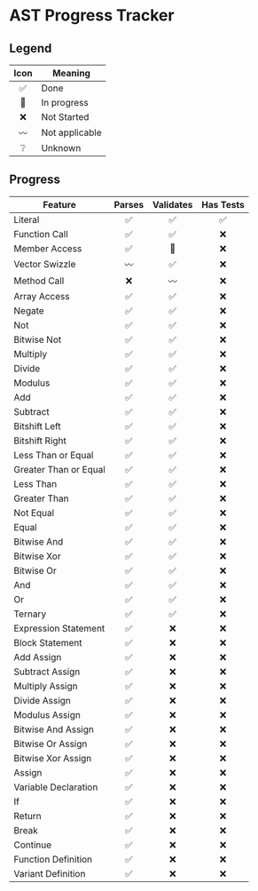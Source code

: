 # AST Progress Tracker

## Legend
Icon | Meaning
:---: | ---
✅ | Done
🚧 | In progress
❌ | Not Started
〰️ | Not applicable
❔ | Unknown

## Progress
Feature | Parses | Validates | Has Tests
--- | :---: | :---: | :---:
Literal | ✅ | ✅ | ✅
Function Call | ✅ | ✅ | ❌
Member Access | ✅ | 🚧 | ❌
Vector Swizzle | 〰️ | ✅ | ❌
Method Call | ❌ | 〰️ | ❌
Array Access | ✅ | ✅ | ❌
Negate | ✅ | ✅ | ❌
Not | ✅ | ✅ | ❌
Bitwise Not | ✅ | ✅ | ❌
Multiply | ✅ | ✅ | ❌
Divide | ✅ | ✅ | ❌
Modulus | ✅ | ✅ | ❌
Add | ✅ | ✅ | ❌
Subtract | ✅ | ✅ | ❌
Bitshift Left | ✅ | ✅ | ❌
Bitshift Right | ✅ | ✅ | ❌
Less Than or Equal | ✅ | ✅ | ❌
Greater Than or Equal | ✅ | ✅ | ❌
Less Than | ✅ | ✅ | ❌
Greater Than | ✅ | ✅ | ❌
Not Equal | ✅ | ✅ | ❌
Equal | ✅ | ✅ | ❌
Bitwise And | ✅ | ✅ | ❌
Bitwise Xor | ✅ | ✅ | ❌
Bitwise Or | ✅ | ✅ | ❌
And | ✅ | ✅ | ❌
Or | ✅ | ✅ | ❌
Ternary | ✅ | ✅ | ❌
Expression Statement | ✅ | ❌ | ❌
Block Statement | ✅ | ❌ | ❌
Add Assign | ✅ | ❌ | ❌
Subtract Assign | ✅ | ❌ | ❌
Multiply Assign | ✅ | ❌ | ❌
Divide Assign | ✅ | ❌ | ❌
Modulus Assign | ✅ | ❌ | ❌
Bitwise And Assign | ✅ | ❌ | ❌
Bitwise Or Assign | ✅ | ❌ | ❌
Bitwise Xor Assign | ✅ | ❌ | ❌
Assign | ✅ | ❌ | ❌
Variable Declaration | ✅ | ❌ | ❌
If | ✅ | ❌ | ❌
Return | ✅ | ❌ | ❌
Break | ✅ | ❌ | ❌
Continue | ✅ | ❌ | ❌
Function Definition | ✅ | ❌ | ❌
Variant Definition | ✅ | ❌ | ❌
